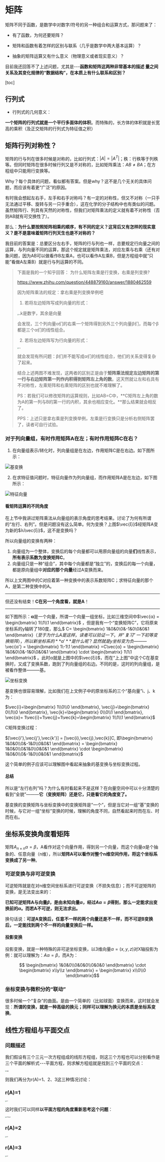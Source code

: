 # 矩阵



矩阵不同于函数，是数学中对数字/符号的另一种组合和运算方式，那问题来了：



* 有了函数，为何还要矩阵？

* 矩阵和函数有着怎样的区别与联系（几乎是数学中两大基本运算）？
* 抽象的矩阵运算又有什么意义（物理意义或者现实意义）？



目前我还回答不了上述问题，尤其是---**函数和矩阵这两种非常基本的描述 量之间关系及其变化规律的“数据结构”，在本质上有什么联系和区别？**



[toc]



## 行列式



* 行列式的几何意义：

**一个矩阵的行列式就是一个平行多面体的体积**。而特殊的，长方体的体积就是长宽高的乘积（及正交矩阵的行列式为特征值之积）





## 矩阵行列对称性？

矩阵的行与列在很多时候是对称的，比如行列式：$|A| = |A^T|$；秩：行秩等于列秩等。但同时矩阵在很多时候行列又是不对称的，比如矩阵乘法：$AB≠BA$；在方程组中只能用行变换等。

Why？每个具体的问题，看似都有答案。但是why？这不是几个无关的具体问题，而应该有着更“广泛”的原因。



有时我会想起左右手，左手和右手对称吗？有一定的对称性，但又不对称（一只手无法通过平移、旋转与另一只手重合），这在化学的分子结构中也有类似的问题。虽然矩阵行、列具有天然的对称性，但我们对矩阵乘法的定义就有着不对称性（否则AB就有可交换性了）。



那么：**为什么要按照矩阵相乘的顺序，有不同的定义？这背后又有怎样的现实意义？是不是意味着矩阵行列天生也是不对称的？**

我目前的答案是：总要区分左右手，矩阵的行与列也一样，总要规定行向量之间的运算，与列向量不同的运算，那这个规定就是矩阵乘法，对应左乘与右乘（还有对象问题，因为AB可以做看作B左乘A，也可以看作A左乘B，但是方程组中就“只能”看做A左乘B）就是行与列运算的不同。

> 下面是我的一个知乎回答： 为什么矩阵左乘是行变换，右乘是列变换?
>
> https://www.zhihu.com/question/448879160/answer/1880462559
>
> 因为矩阵乘法的规定：拿右乘是列变换举例吧
>
> 1. 若将左边矩阵写成列向量的形式：
>
> <img src="https://pica.zhimg.com/80/v2-03ff2a194dee545fc56902563c6dcba8_1440w.jpg?source=1940ef5c" alt="img" style="zoom:25%;" />k是数字，其余是向量
>
> 会发现，三个列向量α们的右乘一个矩阵得到另外三个列向量β们，而每个β都是三个α们的线性组合。
>
> 2. 若将左边矩阵写为行向量的形式：
>
> <img src="https://pic3.zhimg.com/80/v2-588d890e617727a72c15608b1aa071b9_1440w.jpg?source=1940ef5c" alt="img" style="zoom:25%;" />
>
> 就会发现有所问题：β们并不能写成α们的线性组合，他们的关系变得复杂了起来。
>
> 结合上述两图不难发现，这两者的区别正是由于**矩阵乘法规定左边矩阵的第一行与右边矩阵第一列作内积得到矩阵左上角的数**。这天然就让左和右具有不对称性，左乘矩阵和右乘矩阵的区别也就不难理解了。
>
> PS：若我们可以修改矩阵的运算规则，比如AB=C中，**C矩阵左上角的数为A的第一列与B的第一行的内积，其余也相应变化。**那么结果就会相反了。
>
> PPS：上述只是拿右乘是列变换举例，左乘是行变换只是分析右侧矩阵罢了，读者可自行试验。



### 对于列向量组，有时作用矩阵A在左；有时作用矩阵C在右？

1. 在向量组表示/转化时，列向量组是在左边，作用矩阵C是在右边。如下图所示：

![基变换](矩阵.assets/基变换.jpeg)



2. 在求特征值问题时，特征向量作为列向量组，而作用矩阵A是在左边，如下图所示：

![特征向量](矩阵.assets/特征向量.jpeg)



#### 看矩阵运算的不同角度

在上节中我讲过矩阵乘法从向量组的表示角度的思考结果。讨论了为何有所谓的“左行、右列”。但是问题没有这么简单。何为变换？上图$\vec{ξi}$经矩阵A变为新的$λi\vec{ξi}$，这不是变换吗？

所以向量组的变换有两种：

1. 向量组为一个整体，变换后的每个向量都可以用原向量组的向量**们**线性表示，**所有表示系数为变换矩阵C**。
2. 向量组只是一种“组合”，其中每个向量都是“独立”的，变换后的每一个向量，都是原向量组中**对应的那个向量**经过A变换而来。

所以上文两图中的C对应着第一种变换中的表示系数矩阵C；求特征向量的那个A，是第二种变换中的A。



---

但还没有结束！**C在另一个角度看，就是A**！

---

如下图所示：**α**是一个向量，所谓一个向量一组坐标，比如三维空间中$\vec{α} = \begin{bmatrix} 1\\1\\1 \end{bmatrix}$ ，但是我有一个“变换矩阵C”，它将原来坐标系的y轴转了180度，那么$ C= \begin{bmatrix} 1&0&0\\0&-1&0\\0&0&1 \end{bmatrix}$（至于为什么A是这样，读者可以验证一下，并“复习”一下初等变换矩阵），所以新坐标系的**α'**是什么呢？显然就是y坐标变为负———$\vec{α'} = \begin{bmatrix} 1\\-1\\1 \end{bmatrix} =C\vec{α} = \begin{bmatrix} 1&0&0\\0&-1&0\\0&0&1 \end{bmatrix} \cdot \begin{bmatrix} 1\\1\\1 \end{bmatrix}$  。此时α就是上图中的$\vec{ξi}$，而在“上上图”中这个C在基变换时，又成了变换系数，跑到了列向量组的右边。不同的是，这时的列向量组，是被看作整体———基。

![坐标变换](矩阵.assets/坐标变换.jpeg)

基变换也很容易理解，比如我们在上文例子中的原坐标系的三个“基向量”i、j、k为：

$\vec{i}=\begin{bmatrix} 1\\0\\0 \end{bmatrix}, \vec{j}=\begin{bmatrix} 0\\1\\0 \end{bmatrix}, \vec{k}=\begin{bmatrix} 0\\0\\1 \end{bmatrix}, \vec{α}= 1\vec{i}+1\vec{j}+1\vec{k}=\begin{bmatrix} 1\\1\\1 \end{bmatrix}$  



C矩阵变换过程：

$[\vec{i'},\vec{j'},\vec{k'}] = [\vec{i},\vec{j},\vec{k}]C, 即\begin{bmatrix} 1&0&0\\0&-1&0\\0&0&1 \end{bmatrix} =  \begin{bmatrix} 1&0&0\\0&1&0\\0&0&1 \end{bmatrix} \cdot \begin{bmatrix} 1&0&0\\0&-1&0\\0&0&1 \end{bmatrix}$

这个简单的例子应该可以理解图中看起来抽象的基变换与坐标变换过程。



#### 总结

所以是“左行右列”吗？为什么有时看起来不是这样？在向量空间中可以十分清楚的看到“全貌”———**它（变换矩阵）还是它，只是看它的角度变了。**

基变换的变换矩阵与坐标变换中的变换矩阵是“一个”，但是当它对一组“基”变换的时候，与它对一组“坐标”变换的时候，理解的角度不同，自然看起来时而在左、时而在右。





## 坐标系变换角度看矩阵

矩阵$A_{n\times n}\alpha=\beta$，A看作对这个向量作用，得到另一个向量，而这个向量$\alpha$是个抽象的、任意向量（n维），所以**矩阵A可以看作对整个n维空间作用，将这个坐标系变换成了另一种**。



### 可逆变换与非可逆变换

可逆矩阵就是在对n维空间坐标系进行可逆变换（不损失信息）；而不可逆矩阵的变换，是无法变出来的：

**已知可逆矩阵A与向量$\beta$，是由未知向量$\alpha$，经过$A\alpha=\beta$得到，那么一定能求出变换前的$\alpha$。而若A不可逆，则无法求出。**

换句话说：**可逆A变换后，任意不一样的两个向量还是不一样，而不可逆B变换后，一定能找到两个不一样的向量变换后一样。**



#### 投影变换

投影变换，就是一种特殊的非可逆坐标变换，以3维向量$\alpha =(x,y,z)$对X轴投影为例：就可以理解为：$A\alpha=\beta$，而A为：

$$ \begin{bmatrix} 1&0&0\\0&0&0\\0&0&0 \end{bmatrix} \cdot \begin{bmatrix} x\\y\\z \end{bmatrix} = \begin{bmatrix} x\\0\\0 \end{bmatrix}$$ 



### 坐标变换与微积分的“联动”

很多时候一个“复杂”的曲面。是由一个简单的（比如球面）变换而来，这时就会发现：**所谓的变换，就是一种高级的换元；同样可以理解为换元的本质是坐标系变换**。





## 线性方程组与平面交点

### 问题描述

我们假设有三个三元一次方程组成的线形方程组，则这三个方程也可以分别看作是三个平面的解析式---平面方程，则求解方程组就是找到三个平面的交点：

<img src="矩阵.assets/问题.jpeg" alt="问题" style="zoom:25%;" />

则我们再分为r(A)=1、2、3这三种情况讨论：

### r(A)=1

<img src="矩阵.assets/ra1.jpeg" alt="ra1" style="zoom:25%;" />



这时我们可以同样**以平面方程的角度重新思考这个问题**：

<img src="矩阵.assets/ra1Again.jpeg" alt="ra1Again" style="zoom:25%;" />



### r(A)=2

<img src="矩阵.assets/ra2.jpeg" alt="ra2" style="zoom:25%;" />





### r(A)=3

<img src="矩阵.assets/ra3.jpeg" alt="ra3" style="zoom:25%;" />

